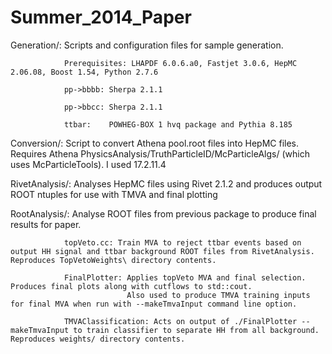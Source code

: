 Summer_2014_Paper
=================
Generation/:    Scripts and configuration files for sample generation.
               
                Prerequisites: LHAPDF 6.0.6.a0, Fastjet 3.0.6, HepMC 2.06.08, Boost 1.54, Python 2.7.6
               
                pp->bbbb: Sherpa 2.1.1
               
                pp->bbcc: Sherpa 2.1.1
               
                ttbar:    POWHEG-BOX 1 hvq package and Pythia 8.185
                
Conversion/:    Script to convert Athena pool.root files into HepMC files.
                Requires Athena PhysicsAnalysis/TruthParticleID/McParticleAlgs/ (which uses McParticleTools).
                I used 17.2.11.4
                
RivetAnalysis/: Analyses HepMC files using Rivet 2.1.2 and produces output ROOT ntuples for use with TMVA and final plotting

RootAnalysis/:  Analyse ROOT files from previous package to produce final results for paper.
               
                topVeto.cc: Train MVA to reject ttbar events based on output HH signal and ttbar background ROOT files from RivetAnalysis. Reproduces TopVetoWeights\ directory contents.
               
                FinalPlotter: Applies topVeto MVA and final selection. Produces final plots along with cutflows to std::cout. 
                              Also used to produce TMVA training inputs for final MVA when run with --makeTmvaInput command line option.
               
                TMVAClassification: Acts on output of ./FinalPlotter --makeTmvaInput to train classifier to separate HH from all background. Reproduces weights/ directory contents.
